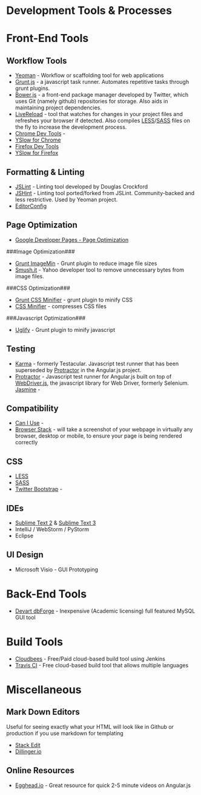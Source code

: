 Development Tools & Processes
====

Front-End Tools
====

Workflow Tools
----
- [Yeoman] - Workflow or scaffolding tool for web applications
- [Grunt.js] - a javascript task runner.  Automates repetitive tasks through grunt plugins.
- [Bower.js] - a front-end package manager developed by Twitter, which uses Git (namely github) repositories for storage.  Also aids in maintaining project dependencies.
- [LiveReload] - tool that watches for changes in your project files and refreshes your browser if detected.  Also compiles [LESS]/[SASS] files on the fly to increase the development process.
- [Chrome Dev Tools] -
 - [YSlow for Chrome][YSlow-Chrome]
- [Firefox Dev Tools]
 - [YSlow for Firefox][YSlow-firefox]


Formatting & Linting
----
- [JSLint] - Linting tool developed by Douglas Crockford
- [JSHint] - Linting tool ported/forked from JSLint. Community-backed and less restrictive.  Used by Yeoman project.
- [EditorConfig]

Page Optimization
----
- [Google Developer Pages - Page Optimization]

 ###Image Optimization###
 - [Grunt ImageMin] - Grunt plugin to reduce image file sizes
 - [Smush.it] - Yahoo developer tool to remove unnecessary bytes from image files.

 ###CSS Optimization###
 - [Grunt CSS Minifier] - grunt plugin to minify CSS
 - [CSS Minifier] - compresses CSS files

 ###Javascript Optimization###
 - [Uglify] - Grunt plugin to minify javascript
 
Testing
----
- [Karma] - formerly Testacular.  Javascript test runner that has been superseded by [Protractor] in the Angular.js project.
- [Protractor] - Javascript test runner for Angular.js built on top of [WebDriver.js], the javascript library for Web Driver, formerly Selenium. [Jasmine] - 

Compatibility
----
- [Can I Use] - 
- [Browser Stack] - will take a screenshot of your webpage in virtually any browser, desktop or mobile, to ensure your page is being rendered correctly

CSS
----
- [LESS]
- [SASS]
- [Twitter Bootstrap] - 

IDEs
----
- [Sublime Text 2] & [Sublime Text 3]
- IntelliJ / WebStorm / PyStorm
- Eclipse

UI Design
----
- Microsoft Visio - GUI Prototyping

Back-End Tools
====
- [Devart dbForge] - Inexpensive (Academic licensing) full featured MySQL GUI tool

Build Tools
====
- [Cloudbees] - Free/Paid cloud-based build tool using Jenkins
- [Travis CI] - Free cloud-based build tool that allows multiple languages

Miscellaneous
====

Mark Down Editors
----
Useful for seeing exactly what your HTML will look like in Github or production if you use markdown for templating
  - [Stack Edit]
  - [Dillinger.io]

Online Resources
----
- [Egghead.io] - Great resource for quick 2-5 minute videos on Angular.js

[Yeoman]:http://yeoman.io/
[Grunt.js]:http://gruntjs.com/
[Bower.js]:http://bower.io/
[LiveReload]:http://livereload.com/
[Twitter Bootstrap]:http://getbootstrap.com/
[Chrome Dev Tools]:https://developers.google.com/chrome-developer-tools/
[YSlow-chrome]:https://chrome.google.com/webstore/detail/yslow/ninejjcohidippngpapiilnmkgllmakh
[Firefox Dev Tools]:https://developer.mozilla.org/en-US/docs/Tools
[YSlow-firefox]:https://addons.mozilla.org/en-US/firefox/addon/yslow/
[Devart dbForge]:http://www.devart.com/dbforge/mysql/studio/
[Sublime Text 2]:http://www.sublimetext.com/
[Sublime Text 3]:http://www.sublimetext.com/3
[SASS]:http://sass-lang.com/
[LESS]:http://lesscss.org/
[EditorConfig]:https://github.com/editorconfig/
[JSLint]:http://www.jslint.com/
[JSHint]:http://www.jshint.com/
[Egghead.io]:https://egghead.io/
[Stack Edit]:https://stackedit.io/
[Dillinger.io]:http://dillinger.io/
[Karma]:http://karma-runner.github.io/0.10/index.html
[Jasmine]:http://pivotal.github.io/jasmine/
[Protractor]:https://github.com/angular/protractor
[WebDriver.js]:https://code.google.com/p/selenium/wiki/WebDriverJs
[Can I Use]:http://caniuse.com/
[Browser Stack]:http://www.browserstack.com/screenshots
[Smush.it]:http://developer.yahoo.com/yslow/smushit/
[Google Developer Pages - Page Optimization]:https://developers.google.com/speed/pagespeed/optimization
[CSS Minifier]:http://cssminifier.com/
[Grunt CSS Minifier]:https://github.com/gruntjs/grunt-contrib-cssmin
[Uglify]:https://github.com/gruntjs/grunt-contrib-uglify
[Grunt ImageMin]:https://github.com/gruntjs/grunt-contrib-imagemin
[Cloudbees]:http://www.cloudbees.com/
[Travis CI]:https://travis-ci.org/
